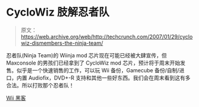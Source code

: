 # CycloWiz 肢解忍者队

> 原文：<https://web.archive.org/web/http://techcrunch.com/2007/01/29/cyclowiz-dismembers-the-ninja-team/>

忍者队(Ninja Team)的 Wiinja mod 芯片现在可能已经被大肆宣传，但 Maxconsole 的男孩们已经拿到了 CycloWiz mod 芯片，预计将于周末开始发售。似乎是一个快速销售的工作，可以玩 Wii 备份，Gamecube 备份/自制/进口，内置 Audiofix，DVD+-R 支持和其他一些好东西。我们会在周末看到这有多合法。所以打败那个忍者队！

[Wii 黑客](https://web.archive.org/web/20160220161808/http://www.maxconsole.net/?mode=news&newsid=13934)